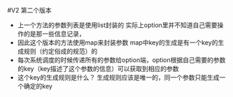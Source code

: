 #V2
第二个版本
* 上一个方法的参数列表是使用list封装的 实际上option里并不知道自己需要操作的是那一些信息记录，
* 因此这个版本的方法使用map来封装参数  map中key的生成是有一个key的生成规则（约定俗成的规范）的
* 每次系统调度的时候传递所有的参数给option端，option根据自己需要的参数的key（key描述了这个参数的信息）可以获取到相应的参数
* 这个key的生成规则是什么？ 生成规则应该是唯一的，同一个参数只能生成一个确定的key